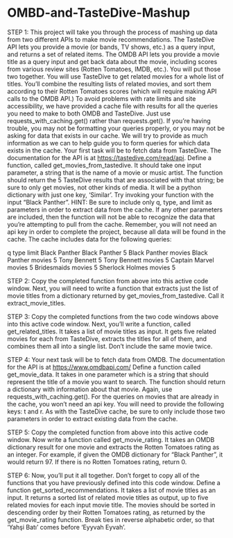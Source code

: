 # OMBD-and-TasteDive-Mashup

STEP 1:
This project will take you through the process of mashing up data from two different APIs to make movie recommendations. The TasteDive API lets you provide a movie (or bands, TV shows, etc.) as a query input, and returns a set of related items. The OMDB API lets you provide a movie title as a query input and get back data about the movie, including scores from various review sites (Rotten Tomatoes, IMDB, etc.).
You will put those two together. You will use TasteDive to get related movies for a whole list of titles. You’ll combine the resulting lists of related movies, and sort them according to their Rotten Tomatoes scores (which will require making API calls to the OMDB API.)
To avoid problems with rate limits and site accessibility, we have provided a cache file with results for all the queries you need to make to both OMDB and TasteDive. Just use requests_with_caching.get() rather than requests.get(). If you’re having trouble, you may not be formatting your queries properly, or you may not be asking for data that exists in our cache. We will try to provide as much information as we can to help guide you to form queries for which data exists in the cache.
Your first task will be to fetch data from TasteDive. The documentation for the API is at https://tastedive.com/read/api.
Define a function, called get_movies_from_tastedive. It should take one input parameter, a string that is the name of a movie or music artist. The function should return the 5 TasteDive results that are associated with that string; be sure to only get movies, not other kinds of media. It will be a python dictionary with just one key, ‘Similar’.
Try invoking your function with the input “Black Panther”.
HINT: Be sure to include only q, type, and limit as parameters in order to extract data from the cache. If any other parameters are included, then the function will not be able to recognize the data that you’re attempting to pull from the cache. Remember, you will not need an api key in order to complete the project, because all data will be found in the cache.
The cache includes data for the following queries:

q	type	limit
Black Panther	<omitted>	<omitted>
Black Panther	<omitted>	5
Black Panther	movies	<omitted>
Black Panther	movies	5
Tony Bennett	<omitted>	5
Tony Bennett	movies	5
Captain Marvel	movies	5
Bridesmaids	movies	5
Sherlock Holmes	movies	5

STEP 2:
Copy the completed function from above into this active code window. Next, you will need to write a function that extracts just the list of movie titles from a dictionary returned by get_movies_from_tastedive. Call it extract_movie_titles.

STEP 3:
Copy the completed functions from the two code windows above into this active code window. Next, you’ll write a function, called get_related_titles. It takes a list of movie titles as input. It gets five related movies for each from TasteDive, extracts the titles for all of them, and combines them all into a single list. Don’t include the same movie twice.

STEP 4:
Your next task will be to fetch data from OMDB. The documentation for the API is at https://www.omdbapi.com/
Define a function called get_movie_data. It takes in one parameter which is a string that should represent the title of a movie you want to search. The function should return a dictionary with information about that movie.
Again, use requests_with_caching.get(). For the queries on movies that are already in the cache, you won’t need an api key. You will need to provide the following keys: t and r. As with the TasteDive cache, be sure to only include those two parameters in order to extract existing data from the cache.


STEP 5:
Copy the completed function from above into this active code window. Now write a function called get_movie_rating. It takes an OMDB dictionary result for one movie and extracts the Rotten Tomatoes rating as an integer. For example, if given the OMDB dictionary for “Black Panther”, it would return 97. If there is no Rotten Tomatoes rating, return 0.


STEP 6:
Now, you’ll put it all together. Don’t forget to copy all of the functions that you have previously defined into this code window. Define a function get_sorted_recommendations. It takes a list of movie titles as an input. It returns a sorted list of related movie titles as output, up to five related movies for each input movie title. The movies should be sorted in descending order by their Rotten Tomatoes rating, as returned by the get_movie_rating function. Break ties in reverse alphabetic order, so that ‘Yahşi Batı’ comes before ‘Eyyvah Eyvah’.
